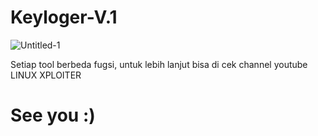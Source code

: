 # Keyloger-V.1
![Untitled-1](https://github.com/hidayat-tanjung/Keyloger-V.1/assets/48172784/9a339d4a-50c6-4321-a47d-8131d158846b)


Setiap tool berbeda fugsi, untuk lebih lanjut bisa di cek channel youtube LINUX XPLOITER
# See you :)
